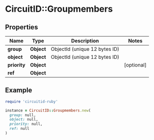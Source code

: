 # CircuitID::Groupmembers

## Properties

| Name | Type | Description | Notes |
| ---- | ---- | ----------- | ----- |
| **group** | **Object** | ObjectId (unique 12 bytes ID) |  |
| **object** | **Object** | ObjectId (unique 12 bytes ID) |  |
| **priority** | **Object** |  | [optional] |
| **ref** | **Object** |  |  |

## Example

```ruby
require 'circuitid-ruby'

instance = CircuitID::Groupmembers.new(
  group: null,
  object: null,
  priority: null,
  ref: null
)
```

